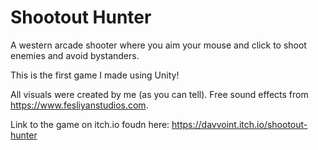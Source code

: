 # Shootout Hunter
A western arcade shooter where you aim your mouse and click to shoot enemies and avoid bystanders.

This is the first game I made using Unity!

All visuals were created by me (as you can tell). Free sound effects from https://www.fesliyanstudios.com.

Link to the game on itch.io foudn here: https://davvoint.itch.io/shootout-hunter
